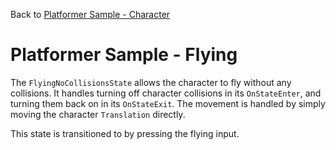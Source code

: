 Back to [Platformer Sample - Character](../character.md)

# Platformer Sample - Flying

The `FlyingNoCollisionsState` allows the character to fly without any collisions. It handles turning off character collisions in its `OnStateEnter`, and turning them back on in its `OnStateExit`. The movement is handled by simply moving the character `Translation` directly.

This state is transitioned to by pressing the flying input.